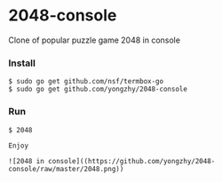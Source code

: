 2048-console
============

Clone of popular puzzle game 2048 in console

### Install

    $ sudo go get github.com/nsf/termbox-go
    $ sudo go get github.com/yongzhy/2048-console

### Run
	
	$ 2048

	Enjoy

	![2048 in console]((https://github.com/yongzhy/2048-console/raw/master/2048.png))